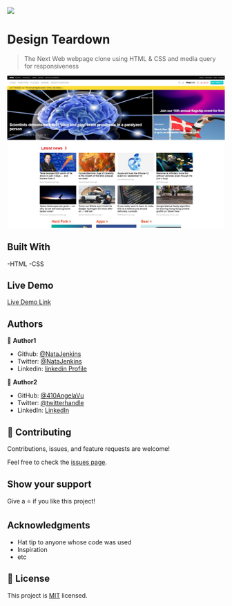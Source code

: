 ![](https://img.shields.io/badge/Microverse-blueviolet)

# Design Teardown

> The Next Web webpage clone using HTML & CSS and media query for responsiveness

![screenshot](./assets/Images/preview.jpg)

## Built With

-HTML
-CSS

## Live Demo

[Live Demo Link](https://410AngelaVu.github.io/Responsive-Design/)

## Authors

👤 **Author1**

- Github: [@NataJenkins](https://github.com/Takhmina175)
- Twitter: [@NataJenkins](https://twitter.com/NataJenkins)
- Linkedin: [linkedin Profile](https://www.linkedin.com/in/natalia-macias-a11a20187/)

👤 **Author2**

- GitHub: [@410AngelaVu](https://github.com/410AngelaVu)
- Twitter: [@twitterhandle](https://twitter.com/AngelaVu)
- LinkedIn: [LinkedIn](https://www.linkedin.com/in/andjela-vukadinovic-67a21b1b2/)

## 🤝 Contributing

Contributions, issues, and feature requests are welcome!

Feel free to check the [issues page](issues/).

## Show your support

Give a ⭐️ if you like this project!

## Acknowledgments

- Hat tip to anyone whose code was used
- Inspiration
- etc

## 📝 License

This project is [MIT](lic.url) licensed.

